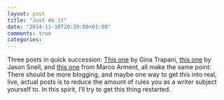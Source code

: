 ```yaml
---
layout: post
title: "Just do it"
date: "2014-11-10T20:20:00+01:00"
comments: true
categories: 
---
```

Three posts in quick succession: <a href="http://scribbling.net/2014/10/16/short-form-blogging/">This one</a> by Gina Trapani, <a
href="http://sixcolors.com/post/2014/10/bigger-than-a-tweet/">this one</a> by Jason Snell, and <a
href="http://www.marco.org/2014/11/01/short-form-blogging">this one</a> from Marco Arment, all make the same point: There should be more blogging, and maybe one way to get this into real, live, actual posts is to reduce the amount of rules you as a writer subject yourself to. In this spirit, I’ll try to get this thing restarted.  
